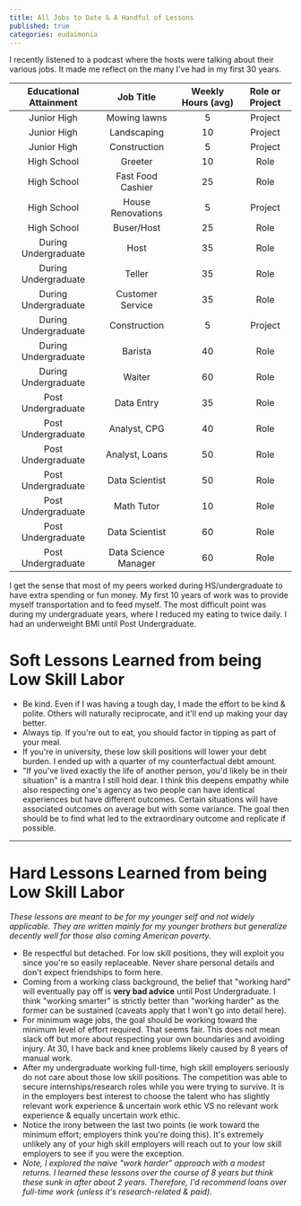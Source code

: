 ```yaml
---
title: All Jobs to Date & A Handful of Lessons
published: true
categories: eudaimonia
---
```


I recently listened to a podcast where the hosts were talking about their various jobs.
It made me reflect on the many I've had in my first 30 years.


| Educational Attainment   | Job Title          | Weekly Hours (avg)      | Role or Project |
| :----------------------: | :------------------:| :--------------------: |:----------------: |
| Junior High            | Mowing lawns         | 5                     | Project |
| Junior High            | Landscaping          | 10                    | Project |
| Junior High            | Construction         | 5                     | Project |
| High School            | Greeter              | 10                    | Role    |
| High School            | Fast Food Cashier    | 25                    | Role    |
| High School            | House Renovations    | 5                     | Project |
| High School            | Buser/Host           | 25                    | Role    |
| During Undergraduate   | Host                 | 35                    | Role    |
| During Undergraduate   | Teller               | 35                    | Role    |
| During Undergraduate   | Customer Service     | 35                    | Role    |
| During Undergraduate   | Construction         | 5                     | Project |
| During Undergraduate   | Barista              | 40                    | Role    |
| During Undergraduate   | Waiter               | 60                    | Role    |
| Post Undergraduate     | Data Entry           | 35                    | Role    |
| Post Undergraduate     | Analyst, CPG         | 40                    | Role    |
| Post Undergraduate     | Analyst, Loans       | 50                    | Role    |
| Post Undergraduate     | Data Scientist       | 50                    | Role    |
| Post Undergraduate     | Math Tutor           | 10                    | Role    |
| Post Undergraduate     | Data Scientist       | 60                    | Role    |
| Post Undergraduate     | Data Science Manager | 60                    | Role    |

I get the sense that most of my peers worked during HS/undergraduate to have extra spending or fun money. 
My first 10 years of work was to provide myself transportation and to feed myself. 
The most difficult point was during my undergraduate years, where I reduced my eating to twice daily. I had an underweight BMI until Post Undergraduate.

# Soft Lessons Learned from being Low Skill Labor
- Be kind. Even if I was having a tough day, I made the effort to be kind & polite. Others will naturally reciprocate, and it'll end up making your day better.
- Always tip. If you're out to eat, you should factor in tipping as part of your meal.
- If you're in university, these low skill positions will lower your debt burden. I ended up with a quarter of my counterfactual debt amount.
- "If you've lived exactly the life of another person, you'd likely be in their situation" is a mantra I still hold dear. I think this deepens empathy while also respecting one's agency as two people can have identical experiences but have different outcomes. Certain situations will have associated outcomes on average but with some variance. The goal then should be to find what led to the extraordinary outcome and replicate if possible.

---

# Hard Lessons Learned from being Low Skill Labor
_These lessons are meant to be for my younger self and not widely applicable. They are written mainly for my younger brothers but generalize decently well for those also coming American poverty._ 
- Be respectful but detached. For low skill positions, they will exploit you since you're so easily replaceable. Never share personal details and don't expect friendships to form here.
- Coming from a working class background, the belief that "working hard" will eventually pay off is **very bad advice** until Post Undergraduate. I think "working smarter" is strictly better than "working harder" as the former can be sustained (caveats apply that I won't go into detail here).
- For minimum wage jobs, the goal should be working toward the minimum level of effort required. That seems fair. This does not mean slack off but more about respecting your own boundaries and avoiding injury. At 30, I have back and knee problems likely caused by 8 years of manual work.   
- After my undergraduate working full-time, high skill employers seriously do not care about those low skill positions. The competition was able to secure internships/research roles while you were trying to survive. It is in the employers best interest to choose the talent who has slightly relevant work experience & uncertain work ethic VS no relevant work experience & equally uncertain work ethic.
- Notice the irony between the last two points (ie work toward the minimum effort; employers think you're doing this). It's extremely unlikely any of your high skill employers will reach out to your low skill employers to see if you were the exception.
- _Note, I explored the naive "work harder" approach with a modest returns. I learned these lessons over the course of 8 years but think these sunk in after about 2 years. Therefore, I'd recommend loans over full-time work (unless it's research-related & paid)._